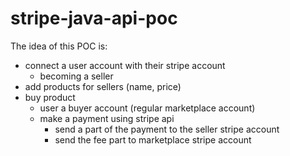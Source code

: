 # stripe-java-api-poc

The idea of this POC is:
- connect a user account with their stripe account
  - becoming a seller
- add products for sellers (name, price)
- buy product
  - user a buyer account (regular marketplace account)
  - make a payment using stripe api
    - send a part of the payment to the seller stripe account
    - send the fee part to marketplace stripe account